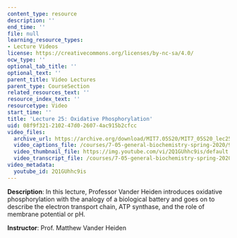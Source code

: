 ```yaml
---
content_type: resource
description: ''
end_time: ''
file: null
learning_resource_types:
- Lecture Videos
license: https://creativecommons.org/licenses/by-nc-sa/4.0/
ocw_type: ''
optional_tab_title: ''
optional_text: ''
parent_title: Video Lectures
parent_type: CourseSection
related_resources_text: ''
resource_index_text: ''
resourcetype: Video
start_time: ''
title: 'Lecture 25: Oxidative Phosphorylation'
uid: 08f9f321-2102-47d0-2607-4ac915b2cfcc
video_files:
  archive_url: https://archive.org/download/MIT7.05S20/MIT7_05S20_lec25_300k.mp4
  video_captions_file: /courses/7-05-general-biochemistry-spring-2020/98365d11c95c568fa7dc2a97c632f89b_2Q1GUhhc9is.vtt
  video_thumbnail_file: https://img.youtube.com/vi/2Q1GUhhc9is/default.jpg
  video_transcript_file: /courses/7-05-general-biochemistry-spring-2020/7cf8f75f6d78df4c757c3b49f6c0e19c_2Q1GUhhc9is.pdf
video_metadata:
  youtube_id: 2Q1GUhhc9is
---
```


**Description**: In this lecture, Professor Vander Heiden introduces oxidative phosphorylation with the analogy of a biological battery and goes on to describe the electron transport chain, ATP synthase, and the role of membrane potential or pH. 

**Instructor**: Prof. Matthew Vander Heiden


